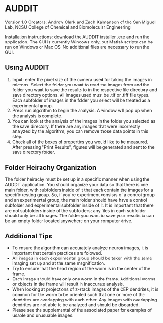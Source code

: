 # AUDDIT

Version 1.0 
Creators: Andrew Clark and Zach Kalmanson
of the San Miguel Lab, NCSU College of Chemical and Biomolecular Engineering 

Installation instructions: download the AUDDIT installer .exe and run the application. The GUI is currently Windows only, but Matlab scripts can be run on Windows or Mac OS. No additional files are necessary to run the GUI. 

Using AUDDIT 
---------------
1. Input: enter the pixel size of the camera used for taking the images in microns. Select the folder you want to read the images from and the folder you want to save the results to in the respective file directory and save directory options. All images used must be .tif or .tiff file types. Each subfolder of images in the folder you select will be treated as a experimental group. 
2. Press run algorithm to begin the analysis. A window will pop up when the analysis is complete. 
3. You can look at the analysis of the images in the folder you selected as the save directory. If there are any images that were incorrectly analyzed by the algorithm, you can remove those data points in this step. 
4. Check all of the boxes of properties you would like to be measured. After pressing "Print Results", figures will be generated and sent to the save directory folder. 

Folder Heirachy Organization 
---------------
The folder heirachy must be set up in a specific manner when using the AUDDIT application. You should organize your data so that there is one main folder, with subfolders inside of it that each contain the images for a specific testing group. So, if you're experiment consists of a control group and an experimental group, the main folder should have have a control subfolder and experimental subfolder inside of it. It is important that there are not subfolders inside of the subfolders; any files in each subfolder should only be .tif images. The folder you want to save your results to can be an empty folder located anywehere on your computer drive. 

Additional Tips
---------------
- To ensure the algorithm can accurately analyze neuron images, it is important that certain practices are folowed. 
- All images in each experimental group should be taken with the same imaging set up and at the same magnification. 
- Try to ensure that the head region of the worm is in the center of the frame. 
- Each image should have only one worm in the frame. Additional worms or objects in the frame will result in inaccurate analysis. 
- When looking at projections of z-stack images of the CEP dendrites, it is common for the worm to be oriented such that one or more of the dendrites are overlapping with each other. Any images with overlapping dendrites are not able to be analyzed and should be discarded. 
- Please see the supplemental of the associated paper for examples of usable and unusuable images. 
